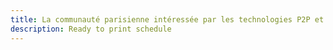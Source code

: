 ```yaml
---
title: La communauté parisienne intéressée par les technologies P2P et la Cryptographie
description: Ready to print schedule
---
```

